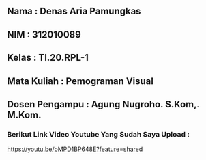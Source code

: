 ## Nama     : Denas Aria Pamungkas
## NIM      : 312010089
## Kelas    : TI.20.RPL-1
## Mata Kuliah : Pemograman Visual
## Dosen Pengampu : Agung Nugroho. S.Kom,. M.Kom.

### Berikut Link Video Youtube Yang Sudah Saya Upload  :

https://youtu.be/oMPD1BP648E?feature=shared 
